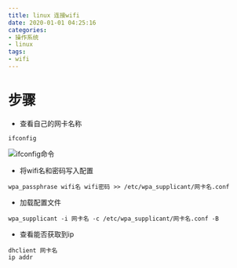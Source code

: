 ```yaml
---
title: linux 连接wifi
date: 2020-01-01 04:25:16
categories:
- 操作系统
- linux
tags:
- wifi
---
```


# 步骤

* 查看自己的网卡名称

```shell
ifconfig
```

![ifconfig命令](/images/linux/ethcard/ifconfig.png)

<!--more-->

* 将wifi名和密码写入配置

```shell
wpa_passphrase wifi名 wifi密码 >> /etc/wpa_supplicant/网卡名.conf
```

* 加载配置文件

```shell
wpa_supplicant -i 网卡名 -c /etc/wpa_supplicant/网卡名.conf -B
```

* 查看能否获取到ip

```shell
dhclient 网卡名
ip addr
```

